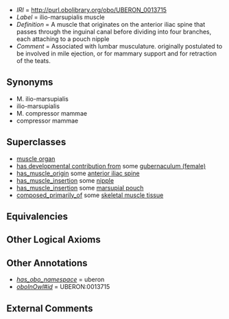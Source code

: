  * *IRI* = http://purl.obolibrary.org/obo/UBERON_0013715
 * *Label* = ilio-marsupialis muscle
 * *Definition* = A muscle that originates on the anterior iliac spine that passes through the inguinal canal before dividing into four branches, each attaching to a pouch nipple
 * *Comment* = Associated with lumbar musculature. originally postulated to be involved in mile ejection, or for mammary support and for retraction of the teats.

## Synonyms

 * M. ilio-marsupialis
 * ilio-marsupialis
 * M. compressor mammae
 * compressor mammae

## Superclasses

 * [muscle organ](../../UBERON/30/UBERON_0001630.md)
 * [has developmental contribution from](../../RO/54/RO_0002254.md) some [gubernaculum (female)](../../UBERON/44/UBERON_0008844.md)
 * [has_muscle_origin](../../RO/72/RO_0002372.md) some [anterior iliac spine](../../UBERON/12/UBERON_0013712.md)
 * [has_muscle_insertion](../../RO/73/RO_0002373.md) some [nipple](../../UBERON/30/UBERON_0002030.md)
 * [has_muscle_insertion](../../RO/73/RO_0002373.md) some [marsupial pouch](../../UBERON/18/UBERON_0009118.md)
 * [composed_primarily_of](../../UBREL/02/UBREL_0000002.md) some [skeletal muscle tissue](../../UBERON/34/UBERON_0001134.md)

## Equivalencies


## Other Logical Axioms


## Other Annotations

 * *[has_obo_namespace](../../ce/oboInOwl#hasOBONamespace.md)* = uberon
 * *[oboInOwl#id](../../id/oboInOwl#id.md)* = UBERON:0013715

## External Comments

